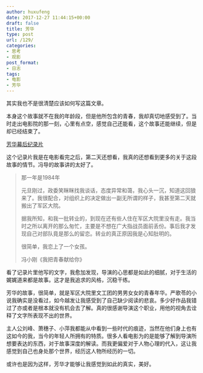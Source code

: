 ```yaml
---
author: huxufeng
date: 2017-12-27 11:44:15+00:00
draft: false
title: 芳华
type: post
url: /129/
categories:
- 思考
- 观影
post_format:
- 日志
tags:
- 电影
- 芳华
---
```


其实我也不是很清楚应该如何写这篇文章。

本身这个故事就不在我的年龄段，但是他所包含的青春，我却真切地感受到了。当时走出电影院的那一刻，心里有点空，感觉自己还能看，这个故事还能继续，但是却已经结束了。

[芳华幕后纪录片](https://www.youtube.com/watch?v=5bzKjW77r3E)

这个记录片我是在电影看完之后，第二天还想看，我真的还想看到更多的关于这段故事的情节。冯导的故事讲的太好了。


<blockquote>那一年是1984年

元旦刚过，政委笑眯眯找我谈话，态度异常和蔼，我心头一沉，知道这回狼来了。我很配合，对组织上的决定做出一副无所谓的样子，我甚至第二天就搬出了军区大院。

据我所知，和我一批转业的，到现在还有些人住在军区大院里没有走。我当时之所以离开的那么匆忙，主要是不想在广大指战员面前丢份。事后我才发现自己对部队竟是那么的留恋。转业的真正原因我是心知肚明的。

很简单，我恋上了一个女孩。

冯小刚《我把青春献给你》</blockquote>


看了记录片里他写的文字，我愈加发现，导演的心思都是如此的细腻，对于生活的娓娓道来都是故事。这才是我追求的风格，沉稳干练。

芳华的故事，很简单，就是军区大院里文工团的男男女女的青春年华。严歌苓的小说我确实是没看过，如今越发让我感受到了自己缺少阅读的悲哀。多少好作品我错过了亦或者是根本就没有机会去了解。真的很感谢导演这个职业，用他的视角去诠释了文字所表现不出的世界。

主人公刘峰、萧穗子、小萍我都能从中看到一些时代的痕迹，当然在他们身上也有这如今的我，当今的年轻人所拥有的特质。很多人看电影为的是能够了解到导演所想要表达的东西，对于故事深度的解读。而我更偏爱对于人物心理的代入，这让我感觉到自己也身处那个世界，经历这人物所经历的一切。

或许也是因为这样，芳华才能够让我感觉到如此的真实，美好。
